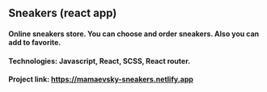 ## Sneakers (react app)

#### Online sneakers store. You can choose and order sneakers. Also you can add to favorite.

#### Technologies: Javascript, React, SCSS, React router.

#### Project link: https://mamaevsky-sneakers.netlify.app

